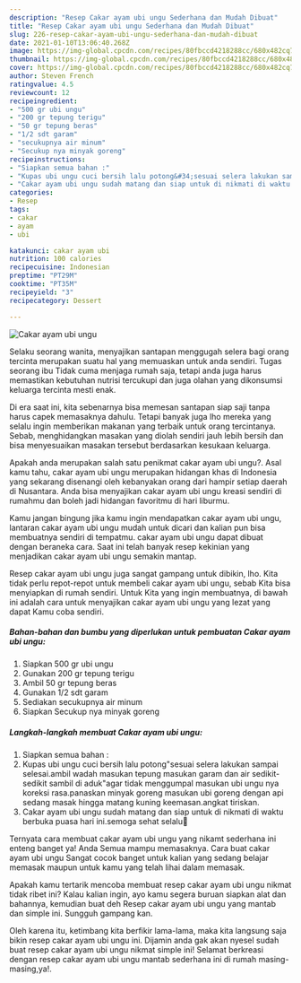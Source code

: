 ```yaml
---
description: "Resep Cakar ayam ubi ungu Sederhana dan Mudah Dibuat"
title: "Resep Cakar ayam ubi ungu Sederhana dan Mudah Dibuat"
slug: 226-resep-cakar-ayam-ubi-ungu-sederhana-dan-mudah-dibuat
date: 2021-01-10T13:06:40.268Z
image: https://img-global.cpcdn.com/recipes/80fbccd4218288cc/680x482cq70/cakar-ayam-ubi-ungu-foto-resep-utama.jpg
thumbnail: https://img-global.cpcdn.com/recipes/80fbccd4218288cc/680x482cq70/cakar-ayam-ubi-ungu-foto-resep-utama.jpg
cover: https://img-global.cpcdn.com/recipes/80fbccd4218288cc/680x482cq70/cakar-ayam-ubi-ungu-foto-resep-utama.jpg
author: Steven French
ratingvalue: 4.5
reviewcount: 12
recipeingredient:
- "500 gr ubi ungu"
- "200 gr tepung terigu"
- "50 gr tepung beras"
- "1/2 sdt garam"
- "secukupnya air minum"
- "Secukup nya minyak goreng"
recipeinstructions:
- "Siapkan semua bahan :"
- "Kupas ubi ungu cuci bersih lalu potong&#34;sesuai selera lakukan sampai selesai.ambil wadah masukan tepung masukan garam dan air sedikit-sedikit sambil di aduk&#34;agar tidak menggumpal masukan ubi ungu nya koreksi rasa.panaskan minyak goreng masukan ubi goreng dengan api sedang masak hingga matang kuning keemasan.angkat tiriskan."
- "Cakar ayam ubi ungu sudah matang dan siap untuk di nikmati di waktu berbuka puasa hari ini.semoga sehat selalu🤗"
categories:
- Resep
tags:
- cakar
- ayam
- ubi

katakunci: cakar ayam ubi 
nutrition: 100 calories
recipecuisine: Indonesian
preptime: "PT29M"
cooktime: "PT35M"
recipeyield: "3"
recipecategory: Dessert

---
```



![Cakar ayam ubi ungu](https://img-global.cpcdn.com/recipes/80fbccd4218288cc/680x482cq70/cakar-ayam-ubi-ungu-foto-resep-utama.jpg)

Selaku seorang wanita, menyajikan santapan menggugah selera bagi orang tercinta merupakan suatu hal yang memuaskan untuk anda sendiri. Tugas seorang ibu Tidak cuma menjaga rumah saja, tetapi anda juga harus memastikan kebutuhan nutrisi tercukupi dan juga olahan yang dikonsumsi keluarga tercinta mesti enak.

Di era  saat ini, kita sebenarnya bisa memesan santapan siap saji tanpa harus capek memasaknya dahulu. Tetapi banyak juga lho mereka yang selalu ingin memberikan makanan yang terbaik untuk orang tercintanya. Sebab, menghidangkan masakan yang diolah sendiri jauh lebih bersih dan bisa menyesuaikan masakan tersebut berdasarkan kesukaan keluarga. 



Apakah anda merupakan salah satu penikmat cakar ayam ubi ungu?. Asal kamu tahu, cakar ayam ubi ungu merupakan hidangan khas di Indonesia yang sekarang disenangi oleh kebanyakan orang dari hampir setiap daerah di Nusantara. Anda bisa menyajikan cakar ayam ubi ungu kreasi sendiri di rumahmu dan boleh jadi hidangan favoritmu di hari liburmu.

Kamu jangan bingung jika kamu ingin mendapatkan cakar ayam ubi ungu, lantaran cakar ayam ubi ungu mudah untuk dicari dan kalian pun bisa membuatnya sendiri di tempatmu. cakar ayam ubi ungu dapat dibuat dengan beraneka cara. Saat ini telah banyak resep kekinian yang menjadikan cakar ayam ubi ungu semakin mantap.

Resep cakar ayam ubi ungu juga sangat gampang untuk dibikin, lho. Kita tidak perlu repot-repot untuk membeli cakar ayam ubi ungu, sebab Kita bisa menyiapkan di rumah sendiri. Untuk Kita yang ingin membuatnya, di bawah ini adalah cara untuk menyajikan cakar ayam ubi ungu yang lezat yang dapat Kamu coba sendiri.

<!--inarticleads1-->

##### Bahan-bahan dan bumbu yang diperlukan untuk pembuatan Cakar ayam ubi ungu:

1. Siapkan 500 gr ubi ungu
1. Gunakan 200 gr tepung terigu
1. Ambil 50 gr tepung beras
1. Gunakan 1/2 sdt garam
1. Sediakan secukupnya air minum
1. Siapkan Secukup nya minyak goreng




<!--inarticleads2-->

##### Langkah-langkah membuat Cakar ayam ubi ungu:

1. Siapkan semua bahan :
1. Kupas ubi ungu cuci bersih lalu potong&#34;sesuai selera lakukan sampai selesai.ambil wadah masukan tepung masukan garam dan air sedikit-sedikit sambil di aduk&#34;agar tidak menggumpal masukan ubi ungu nya koreksi rasa.panaskan minyak goreng masukan ubi goreng dengan api sedang masak hingga matang kuning keemasan.angkat tiriskan.
1. Cakar ayam ubi ungu sudah matang dan siap untuk di nikmati di waktu berbuka puasa hari ini.semoga sehat selalu🤗




Ternyata cara membuat cakar ayam ubi ungu yang nikamt sederhana ini enteng banget ya! Anda Semua mampu memasaknya. Cara buat cakar ayam ubi ungu Sangat cocok banget untuk kalian yang sedang belajar memasak maupun untuk kamu yang telah lihai dalam memasak.

Apakah kamu tertarik mencoba membuat resep cakar ayam ubi ungu nikmat tidak ribet ini? Kalau kalian ingin, ayo kamu segera buruan siapkan alat dan bahannya, kemudian buat deh Resep cakar ayam ubi ungu yang mantab dan simple ini. Sungguh gampang kan. 

Oleh karena itu, ketimbang kita berfikir lama-lama, maka kita langsung saja bikin resep cakar ayam ubi ungu ini. Dijamin anda gak akan nyesel sudah buat resep cakar ayam ubi ungu nikmat simple ini! Selamat berkreasi dengan resep cakar ayam ubi ungu mantab sederhana ini di rumah masing-masing,ya!.

